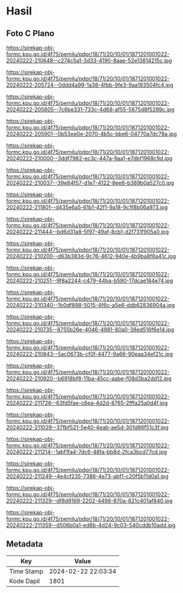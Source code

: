 # Hasil

## Foto C Plano

https://sirekap-obj-formc.kpu.go.id/4f75/pemilu/pdpr/18/71/20/10/01/1871201001022-20240222-210648--c274c5a1-3d33-4190-8aae-52e13814215c.jpg

https://sirekap-obj-formc.kpu.go.id/4f75/pemilu/pdpr/18/71/20/10/01/1871201001022-20240222-205724--0ddd4a99-1a38-4fbb-9fe3-9aa193504fc4.jpg

https://sirekap-obj-formc.kpu.go.id/4f75/pemilu/pdpr/18/71/20/10/01/1871201001022-20240222-205805--7c6be331-733c-4d68-af55-5675d8f5289c.jpg

https://sirekap-obj-formc.kpu.go.id/4f75/pemilu/pdpr/18/71/20/10/01/1871201001022-20240222-205901--0b53ee0e-2070-4b5c-bbe6-04770a7dc78a.jpg

https://sirekap-obj-formc.kpu.go.id/4f75/pemilu/pdpr/18/71/20/10/01/1871201001022-20240222-210000--3ddf7982-ec3c-447a-9aa1-e7dbf1968c9d.jpg

https://sirekap-obj-formc.kpu.go.id/4f75/pemilu/pdpr/18/71/20/10/01/1871201001022-20240222-210037--39e84f57-d1e7-4122-8ee6-b389b0a527c0.jpg

https://sirekap-obj-formc.kpu.go.id/4f75/pemilu/pdpr/18/71/20/10/01/1871201001022-20240222-211801--d435e6a5-61b1-42f1-9a18-9c1f8b06a973.jpg

https://sirekap-obj-formc.kpu.go.id/4f75/pemilu/pdpr/18/71/20/10/01/1871201001022-20240222-211444--bd6d31a8-5f97-49af-8cb1-d2f731f905a0.jpg

https://sirekap-obj-formc.kpu.go.id/4f75/pemilu/pdpr/18/71/20/10/01/1871201001022-20240222-210200--d63b383d-9c76-4612-940e-4b9ba8f8a41c.jpg

https://sirekap-obj-formc.kpu.go.id/4f75/pemilu/pdpr/18/71/20/10/01/1871201001022-20240222-210251--9f8a2244-c479-44ba-b590-17dcae164e74.jpg

https://sirekap-obj-formc.kpu.go.id/4f75/pemilu/pdpr/18/71/20/10/01/1871201001022-20240222-210340--1b0df898-5015-4f6c-a5e6-ddb62836904a.jpg

https://sirekap-obj-formc.kpu.go.id/4f75/pemilu/pdpr/18/71/20/10/01/1871201001022-20240222-210735--8755b26e-4046-4981-80a0-38ed516f6e14.jpg

https://sirekap-obj-formc.kpu.go.id/4f75/pemilu/pdpr/18/71/20/10/01/1871201001022-20240222-210843--5ac0673b-cf0f-4477-9a66-90eaa34ef21c.jpg

https://sirekap-obj-formc.kpu.go.id/4f75/pemilu/pdpr/18/71/20/10/01/1871201001022-20240222-210920--b6918bf8-11ba-45cc-aabe-f08d3ba2dd12.jpg

https://sirekap-obj-formc.kpu.go.id/4f75/pemilu/pdpr/18/71/20/10/01/1871201001022-20240222-211726--63fd5fae-c6ea-4d2d-8765-2fffa25a0d4f.jpg

https://sirekap-obj-formc.kpu.go.id/4f75/pemilu/pdpr/18/71/20/10/01/1871201001022-20240222-211029--37fbf521-5e40-4eab-ae5d-301d86f51c3f.jpg

https://sirekap-obj-formc.kpu.go.id/4f75/pemilu/pdpr/18/71/20/10/01/1871201001022-20240222-211214--1abf1fa4-7dc6-48fa-bb8d-2fca3bcd77cd.jpg

https://sirekap-obj-formc.kpu.go.id/4f75/pemilu/pdpr/18/71/20/10/01/1871201001022-20240222-211249--4e4cf235-7386-4e73-abf1-c20f5b11d0a1.jpg

https://sirekap-obj-formc.kpu.go.id/4f75/pemilu/pdpr/18/71/20/10/01/1871201001022-20240222-211329--df8d9169-2202-4498-870a-821c401af840.jpg

https://sirekap-obj-formc.kpu.go.id/4f75/pemilu/pdpr/18/71/20/10/01/1871201001022-20240222-211359--d506b0a1-ed8b-4d24-9c03-540cddb10add.jpg


## Metadata

| Key        | Value               |
| ---------- | ------------------- |
| Time Stamp | 2024-02-22 22:03:34 |
| Kode Dapil | 1801                |



